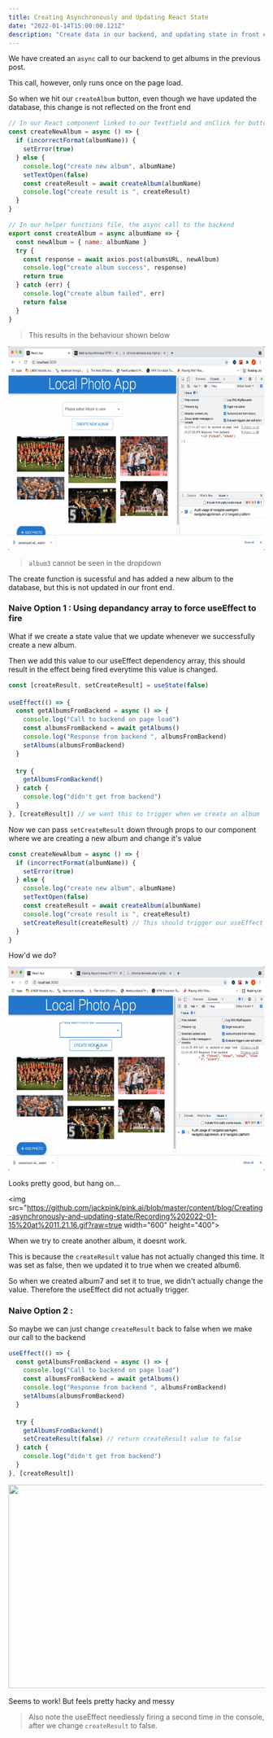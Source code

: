 ```yaml
---
title: Creating Asynchronously and Updating React State
date: "2022-01-14T15:00:00.121Z"
description: "Create data in our backend, and updating state in front end to reflect this"
---
```


We have created an `async` call to our backend to get albums in the previous post.

This call, however, only runs once on the page load.

So when we hit our `createAlbum` button, even though we have updated the database, this change is not reflected on the front end

```js
// In our React component linked to our Textfield and onClick for button
const createNewAlbum = async () => {
  if (incorrectFormat(albumName)) {
    setError(true)
  } else {
    console.log("create new album", albumName)
    setTextOpen(false)
    const createResult = await createAlbum(albumName)
    console.log("create result is ", createResult)
  }
}
```

```js
// In our helper functions file, the async call to the backend
export const createAlbum = async albumName => {
  const newAlbum = { name: albumName }
  try {
    const response = await axios.post(albumsURL, newAlbum)
    console.log("create album success", response)
    return true
  } catch (err) {
    console.log("create album failed", err)
    return false
  }
}
```

> This results in the behaviour shown below

<img src="https://github.com/jackpink/pink.ai/blob/master/content/blog/Creating-asynchronously-and-updating-state/Recording%202022-01-14%20at%2015.30.31.gif?raw=true" width="600" height="400">

> `album3` cannot be seen in the dropdown

The create function is sucessful and has added a new album to the database, but this is not updated in our front end.

### Naive Option 1 : Using depandancy array to force useEffect to fire

What if we create a state value that we update whenever we successfully create a new album.

Then we add this value to our useEffect dependency array, this should result in the effect being fired everytime this value is changed.

```js
const [createResult, setCreateResult] = useState(false)

useEffect(() => {
  const getAlbumsFromBackend = async () => {
    console.log("Call to backend on page load")
    const albumsFromBackend = await getAlbums()
    console.log("Response from backend ", albumsFromBackend)
    setAlbums(albumsFromBackend)
  }

  try {
    getAlbumsFromBackend()
  } catch {
    console.log("didn't get from backend")
  }
}, [createResult]) // we want this to trigger when we create an album
```

Now we can pass `setCreateResult` down through props to our component where we are creating a new album and change it's value

```js
const createNewAlbum = async () => {
  if (incorrectFormat(albumName)) {
    setError(true)
  } else {
    console.log("create new album", albumName)
    setTextOpen(false)
    const createResult = await createAlbum(albumName)
    console.log("create result is ", createResult)
    setCreateResult(createResult) // This should trigger our useEffect
  }
}
```

How'd we do?

<img src="https://github.com/jackpink/pink.ai/blob/master/content/blog/Creating-asynchronously-and-updating-state/Recording%202022-01-15%20at%2011.19.00.gif?raw=true" width="600" height="400">

Looks pretty good, but hang on...

<img src="https://github.com/jackpink/pink.ai/blob/master/content/blog/Creating-asynchronously-and-updating-state/Recording%202022-01-15%20at%2011.21.16.gif?raw=true width="600" height="400">

When we try to create another album, it doesnt work.

This is because the `createResult` value has not actually changed this time. It was set as false, then we updated it to true when we created album6.

So when we created album7 and set it to true, we didn't actually change the value. Therefore the useEffect did not actually trigger.

### Naive Option 2 :

So maybe we can just change `createResult` back to false when we make our call to the backend

```js
useEffect(() => {
  const getAlbumsFromBackend = async () => {
    console.log("Call to backend on page load")
    const albumsFromBackend = await getAlbums()
    console.log("Response from backend ", albumsFromBackend)
    setAlbums(albumsFromBackend)
  }

  try {
    getAlbumsFromBackend()
    setCreateResult(false) // return createResult value to false
  } catch {
    console.log("didn't get from backend")
  }
}, [createResult])
```

<img src="https://github.com/jackpink/pink.ai/blob/master/content/blog/Creating-asynchronously-and-updating-state/Recording%202022-01-15%20at%2011.50.17.gif?raw=true" width="600" height="400">

Seems to work! But feels pretty hacky and messy

> Also note the useEffect needlessly firing a second time in the console, after we change `createResult` to false.
